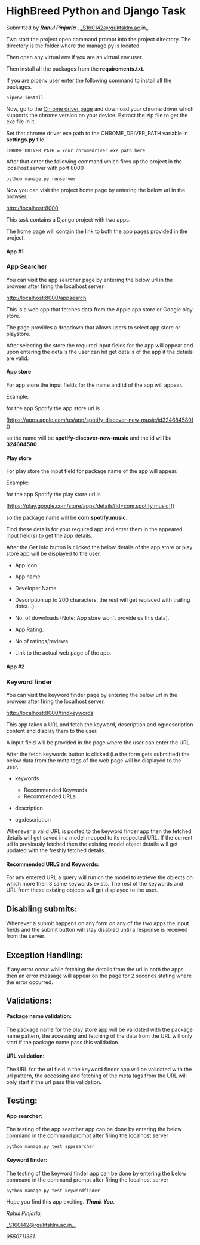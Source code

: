 # HighBreed Python and Django Task

Submitted by _**Rahul Pinjarla**_ , _S160142@rguktsklm.ac.in_

Two start the project open command prompt into the project directory.
The directory is the folder where the manage.py is located.

Then open any virtual env if you are an virtual env user.

Then install all the packages from the **requirements.txt**.

If you are pipenv user enter the following command to install all the packages.

`pipenv install`

Now, go to the [Chrome driver page](https://chromedriver.chromium.org/downloads) and download your chrome driver which supports the chrome version on your device.
Extract the zip file to get the exe file in it.

Set that chrome driver exe path to the CHROME_DRIVER_PATH variable in **settings.py** file

`CHROME_DRIVER_PATH = Your chromedriver.exe path here`

After that enter the following command which fires up the project in the localhost server with port 8000

`python manage.py runserver`

Now you can visit the project home page by entering the below url in the browser.

[http://localhost:8000](http://localhost:8000)

This task contains a Django project with two apps.

The home page will contain the link to both the app pages provided in the project.


#### App \#1

### App Searcher

You can visit the app searcher page by entering the below url in the browser after firing the localhost server.

[http://localhost:8000/appsearch](http://localhost:8000/appsearch)

This is a web app that fetches data from the Apple app store or Google play store.

The page provides a dropdown that allows users to select app store or playstore.

After selecting the store the required input fields for the app will appear and upon entering the details the user can hit get details of the app if the details are valid.

#### App store

For app store the input fields for the name and id of the app will appear.

Example:

for the app Spotify the app store url is 
 
 [https://apps.apple.com/us/app/spotify-discover-new-music/id324684580]()

so the name will be **spotify-discover-new-music** and the id will be **324684580**.
#### Play store
For play store the input field for package name of the app will appear.

Example:
 
 for the app Spotify the play store url is
 
 [https://play.google.com/store/apps/details?id=com.spotify.music]()
 
so the package name will be **com.spotify.music**.

Find these details for your required app and enter them in the appeared input field(s) to get the app details.

After the Get info button is clicked the below details of the app store or play store app will be displayed to the user.

- App icon.

- App name.

- Developer Name.

- Description up to 200 characters, the rest will get replaced with trailing dots(...).

- No. of downloads (Note: App store won't provide us this data).

- App Rating.

- No.of ratings/reviews.

- Link to the actual web page of the app.


#### App \#2

### Keyword finder

You can visit the keyword finder page by entering the below url in the browser after firing the localhost server.

[http://localhost:8000/findkeywords](http://localhost:8000/findkwywords)

This app takes a URL and fetch the keyword, description and og:description content and display them to the user.

A input field will be provided in the page where the user can enter the URL.

After the fetch keywords button is clicked (i.e the form gets submitted) the below data from the meta tags of the web page will be displayed to the user.

- keywords
    - Recommended Keywords
    - Recommended URLs

- description

- og:description

Whenever a valid URL is posted to the keyword finder app then the fetched details will get saved in a model mapped to its respected URL. If the current url is previously fetched then the existing model object details will get updated with the freshly fetched details.

#### Recommended URLS and Keywords:

For any entered URL a query will run on the model to retrieve the objects on which more then 3 same keywords exists. The rest of the keywords and URL from these existing objects will get displayed to the user.


## Disabling submits:

Whenever a submit happens on any form on any of the two apps the input fields and the submit button will stay disabled until a response is received from the server.

## Exception Handling:

If any error occur while fetching the details from the url in both the apps then an error message will appear on the page for 2 seconds stating where the error occurred.

## Validations:

#### Package name validation:

The package name for the play store app will be validated with the package name pattern, the accessing and fetching of the data from the URL will only start if the package name pass this validation.

#### URL validation:

The URL for the url field in the keyword finder app will be validated with the url pattern, the accessing and fetching of the meta tags from the URL will only start if the url pass this validation.


## Testing:

#### App searcher:
The testing of the app searcher app can be done by entering the below command in the command prompt after firing the localhost server

`python manage.py test appsearcher`

#### Keyword finder:
The testing of the keyword finder app can be done by entering the below command in the command prompt after firing the localhost server

`python manage.py test keywordfinder`

Hope you find this app exciting. **_Thank You_**.

_Rahul Pinjarla,_

_S160142@rguktsklm.ac.in,_

_9550711381._